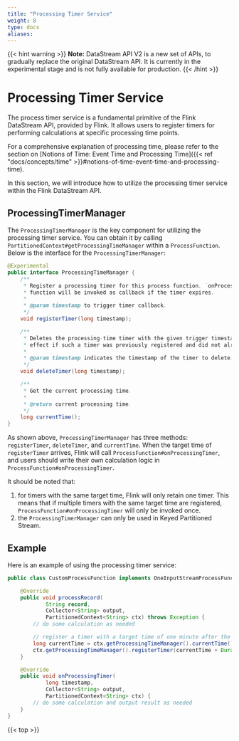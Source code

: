 ```yaml
---
title: "Processing Timer Service"
weight: 8
type: docs
aliases:
---
```

<!--
Licensed to the Apache Software Foundation (ASF) under one
or more contributor license agreements.  See the NOTICE file
distributed with this work for additional information
regarding copyright ownership.  The ASF licenses this file
to you under the Apache License, Version 2.0 (the
"License"); you may not use this file except in compliance
with the License.  You may obtain a copy of the License at

  http://www.apache.org/licenses/LICENSE-2.0

Unless required by applicable law or agreed to in writing,
software distributed under the License is distributed on an
"AS IS" BASIS, WITHOUT WARRANTIES OR CONDITIONS OF ANY
KIND, either express or implied.  See the License for the
specific language governing permissions and limitations
under the License.
-->

{{< hint warning >}}
**Note:** DataStream API V2 is a new set of APIs, to gradually replace the original DataStream API. It is currently in the experimental stage and is not fully available for production.
{{< /hint >}}

# Processing Timer Service

The process timer service is a fundamental primitive of the Flink DataStream API, provided by Flink. 
It allows users to register timers for performing calculations at specific processing time points.

For a comprehensive explanation of processing time, please refer to the section on [Notions of Time: Event Time and Processing Time]({{< ref "docs/concepts/time" >}}#notions-of-time-event-time-and-processing-time).

In this section, we will introduce how to utilize the processing timer service within the Flink DataStream API.

## ProcessingTimerManager

The `ProcessingTimerManager` is the key component for utilizing the processing timer service. 
You can obtain it by calling `PartitionedContext#getProcessingTimeManager` within a `ProcessFunction`. 
Below is the interface for the `ProcessingTimerManager`:

```java
@Experimental
public interface ProcessingTimeManager {
    /**
     * Register a processing timer for this process function. `onProcessingTimer` method of this
     * function will be invoked as callback if the timer expires.
     *
     * @param timestamp to trigger timer callback.
     */
    void registerTimer(long timestamp);

    /**
     * Deletes the processing-time timer with the given trigger timestamp. This method has only an
     * effect if such a timer was previously registered and did not already expire.
     *
     * @param timestamp indicates the timestamp of the timer to delete.
     */
    void deleteTimer(long timestamp);

    /**
     * Get the current processing time.
     *
     * @return current processing time.
     */
    long currentTime();
}
```

As shown above, `ProcessingTimerManager` has three methods: `registerTimer`, `deleteTimer`, and `currentTime`.
When the target time of `registerTimer` arrives, Flink will call `ProcessFunction#onProcessingTimer`, 
and users should write their own calculation logic in `ProcessFunction#onProcessingTimer`.

It should be noted that:
1. for timers with the same target time, Flink will only retain one timer. 
This means that if multiple timers with the same target time are registered, `ProcessFunction#onProcessingTimer` will only be invoked once.
2. the `ProcessingTimerManager` can only be used in Keyed Partitioned Stream.

## Example
Here is an example of using the processing timer service:

```java
public class CustomProcessFunction implements OneInputStreamProcessFunction<String, String> {

    @Override
    public void processRecord(
            String record,
            Collector<String> output,
            PartitionedContext<String> ctx) throws Exception {
        // do some calculation as needed

        // register a timer with a target time of one minute after the current time
        long currentTime = ctx.getProcessingTimeManager().currentTime();
        ctx.getProcessingTimeManager().registerTimer(currentTime + Duration.ofMinutes(1L).toMillis());
    }

    @Override
    public void onProcessingTimer(
            long timestamp,
            Collector<String> output,
            PartitionedContext<String> ctx) {
        // do some calculation and output result as needed
    }
}
```

{{< top >}}
